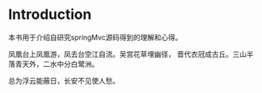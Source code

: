 # Introduction

本书用于介绍自研究springMvc源码得到的理解和心得。

凤凰台上凤凰游，凤去台空江自流。吴宫花草埋幽径，
晋代衣冠成古丘。三山半落青天外，二水中分白鹭洲。

总为浮云能蔽日，长安不见使人愁。

